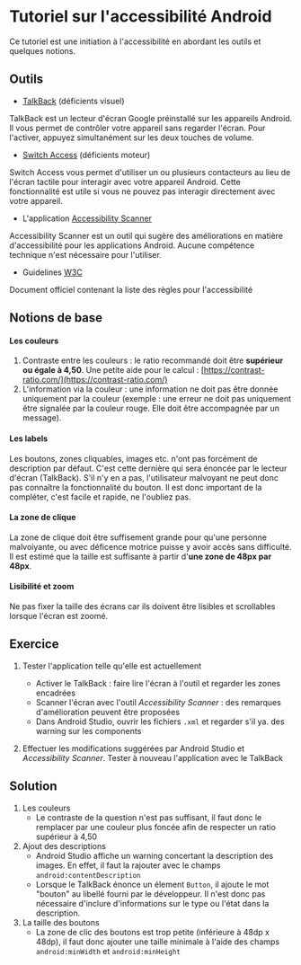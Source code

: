 # Tutoriel sur l'accessibilité Android

Ce tutoriel est une initiation à l'accessibilité en abordant les outils et quelques notions.

## Outils

- [TalkBack](https://support.google.com/accessibility/android/answer/6283677) (déficients visuel)

TalkBack est un lecteur d'écran Google préinstallé sur les appareils Android. Il vous permet de contrôler votre appareil sans regarder l'écran. 
Pour l'activer, appuyez simultanément sur les deux touches de volume.

- [Switch Access](https://support.google.com/accessibility/android/answer/6122836) (déficients moteur) 

Switch Access vous permet d'utiliser un ou plusieurs contacteurs au lieu de l'écran tactile pour interagir avec votre appareil Android. Cette fonctionnalité est utile si vous ne pouvez pas interagir directement avec votre appareil.

- L'application [Accessibility Scanner](https://play.google.com/store/apps/details?id=com.google.android.apps.accessibility.auditor)

Accessibility Scanner est un outil qui sugère des améliorations en matière d'accessibilité pour les applications Android. Aucune compétence technique n'est nécessaire pour l'utiliser.

- Guidelines [W3C](https://www.w3.org/Translations/WCAG20-fr/)

Document officiel contenant la liste des règles pour l'accessibilité

## Notions de base

#### Les couleurs
1. Contraste entre les couleurs : le ratio recommandé doit être **supérieur ou égale à 4,50**. Une petite aide pour le calcul : [https://contrast-ratio.com/](https://contrast-ratio.com/)
2. L'information via la couleur : une information ne doit pas être donnée uniquement par la couleur (exemple : une erreur ne doit pas uniquement être signalée par la couleur rouge. Elle doit être accompagnée par un message).

#### Les labels
Les boutons, zones cliquables, images etc. n'ont pas forcément de description par défaut. C'est cette dernière qui sera énoncée par le lecteur d'écran (TalkBack). S'il n'y en a pas, l'utilisateur malvoyant ne peut donc pas connaître la fonctionnalité du bouton. Il est donc important de la compléter, c'est facile et rapide, ne l'oubliez pas.

#### La zone de clique 
La zone de clique doit être suffisement grande pour qu'une personne malvoiyante, ou avec déficence motrice puisse y avoir accès sans difficulté.
Il est estimé que la taille est suffisante à partir d'**une zone de 48px par 48px**.

#### Lisibilité et zoom
Ne pas fixer la taille des écrans car ils doivent être lisibles et scrollables lorsque l'écran est zoomé.

## Exercice

1. Tester l'application telle qu'elle est actuellement
    - Activer le TalkBack : faire lire l'écran à l'outil et regarder les zones encadrées
    - Scanner l'écran avec l'outil *Accessibility Scanner* : des remarques d'amélioration peuvent être proposées
    - Dans Android Studio, ouvrir les fichiers `.xml` et regarder s'il ya. des warning sur les components

2. Effectuer les modifications suggérées par Android Studio et *Accessibility Scanner*. Tester à nouveau l'application avec le TalkBack

## Solution

1. Les couleurs
    - Le contraste de la question n'est pas suffisant, il faut donc le remplacer par une couleur plus foncée afin de respecter un ratio supérieur à 4,50 
2. Ajout des descriptions
    - Android Studio affiche un warning concertant la description des images. En effet, il faut la rajouter avec le champs `android:contentDescription`
    - Lorsque le TalkBack énonce un élement `Button`, il ajoute le mot "bouton" au libellé fourni par le développeur. Il n'est donc pas nécessaire d'inclure d'informations sur le type ou l'état dans la description.
3. La taille des boutons
    - La zone de clic des boutons est trop petite (inférieure à 48dp x 48dp), il faut donc ajouter une taille minimale à l'aide des champs `android:minWidth` et `android:minHeight`
